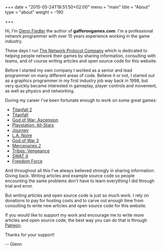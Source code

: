 +++
date = "2015-05-24T18:51:50+02:00"
menu = "main"
title = "About"
type = "about"
weight = -190

+++

Hi, I’m [Glenn Fiedler](https://www.linkedin.com/in/glennfiedler) the author of **gafferongames.com**. I'm a professional network programmer with over 15 years experience working in the game industry.

These days I run [The Network Protocol Company](http://www.thenetworkprotocolcompany.com) which is dedicated to helping people network their games by sharing information, consulting with teams, and of course writing articles and open source code for this website.

Before I started my own company I worked as a senior and lead programmer on many different areas of code. Believe it or not, I started out as a graphics programmer in my first industry job way back in 1998, but very quickly became interested in gameplay, player controls and movement, as well as physics and networking. 

During my career I've been fortunate enough to work on some great games:

* [Titanfall 2](http://www.metacritic.com/game/playstation-4/titanfall-2)
* [Titanfall](http://www.metacritic.com/game/xbox-360/titanfall)
* [God of War: Ascension](http://www.metacritic.com/game/playstation-3/god-of-war-ascension)
* [Playstation: All-Stars](http://www.metacritic.com/game/playstation-3/playstation-all-stars-battle-royale)
* [Journey](http://www.metacritic.com/game/playstation-3/journey)
* [L.A. Noire](http://www.metacritic.com/game/playstation-3/la-noire)
* [God of War 3](http://www.metacritic.com/game/playstation-3/god-of-war-iii)
* [Mercenaries 2](http://www.metacritic.com/game/xbox-360/mercenaries-2-world-in-flames)
* [Tribes: Vengeance](http://www.metacritic.com/game/pc/tribes-vengeance)
* [SWAT 4](http://www.metacritic.com/game/pc/swat-4)
* [Freedom Force](http://www.metacritic.com/game/pc/freedom-force)

And throughout all this I've always believed strongly in sharing information. Giving back. Writing articles and example source code so people encounting the same problems don't have to learn everything I did through trial and error. 

But writing articles and open source code is just so much work. I rely on donations to pay for hosting costs and to carve out enough time from consulting to write new articles and open source code for this website.

If you would like to support my work and encourage me to write more articles and open source code, the best way you can do that is through [Patreon](https://www.patreon.com/gafferongames).

Thanks for your support!

-- Glenn
